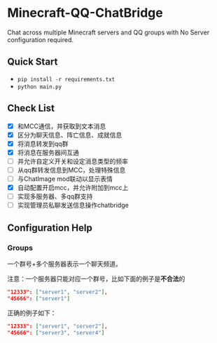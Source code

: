 # Minecraft-QQ-ChatBridge
Chat across multiple Minecraft servers and QQ groups with No Server configuration required.

## Quick Start
- `pip install -r requirements.txt`
- `python main.py`

## Check List
- [x] 和MCC通信，并获取到文本消息
- [x] 区分为聊天信息、阵亡信息、成就信息
- [x] 将消息转发到qq群
- [x] 将消息在服务器间互通
- [ ] 并允许自定义开关和设定消息类型的频率
- [ ] 从qq群转发信息到MCC，处理特殊信息
- [ ] 与ChatImage mod联动以显示表情
- [x] 自动配置开启mcc，并允许附加到mcc上
- [ ] 实现多服务器、多qq群支持
- [ ] 实现管理员私聊发送信息操作chatbridge

## Configuration Help

### Groups
一个群号+多个服务器表示一个聊天频道。

注意：一个服务器只能对应一个群号，比如下面的例子是**不合法**的

```json
"12333": ["server1", "server2"],
"45666": ["server1"]
```

正确的例子如下：

```json
"12333": ["server1", "server2"],
"45666": ["server3", "server4"]
```